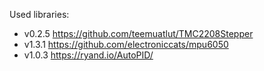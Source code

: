 Used libraries: 
* v0.2.5 https://github.com/teemuatlut/TMC2208Stepper
* v1.3.1 https://github.com/electroniccats/mpu6050
* v1.0.3 https://ryand.io/AutoPID/
